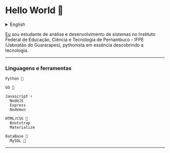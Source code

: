# Hello World 👋
<details id="english">
  <summary>English</summary>
  <br>

[I am](https://www.linkedin.com/in/pedro-henrique-dos-santos-pereira-245b12174) a student of systems analysis and development at the Federal Institute of Education, Science and Technology of Pernambuco - IFPE (Jaboatão do Guararapes),
pythonist in essence discovering technology.

---
### Languages and Tools
  ~~~
  Python 🐍
  
  GO 🚀
  
  Javascript ⚡
    NodeJS
    Express
    Nodemon
  
  HTML/CSS 🎨
    Bootstrap
    Materialize
    
  DataBase 📂
    MySQL 🐬
  ~~~
<br><br><br><br>
---
</details>

[Eu](https://www.linkedin.com/in/pedro-henrique-dos-santos-pereira-245b12174) sou estudante de análise e desenvolvimento de sistemas no Instituto Federal de Educação, Ciência e Tecnologia de Pernambuco - IFPE (Jaboatão do Guararapes),
pythonista em essência descobrindo a tecnologia. 


---
### Linguagens e ferramentas
  ~~~
  Python 🐍
  
  GO 🚀
  
  Javascript ⚡
    NodeJS
    Express
    Nodemon
  
  HTML/CSS 🎨
    Bootstrap
    Materialize
  
  DataBase 📂
    MySQL 🐬
  ~~~
---
<!--
**SantosPereira/SantosPereira** is a ✨ _special_ ✨ repository because its `README.md` (this file) appears on your GitHub profile.

Here are some ideas to get you started:

- 🔭 I’m currently working on ...
- 🌱 I’m currently learning ...
- 👯 I’m looking to collaborate on ...
- 🤔 I’m looking for help with ...
- 💬 Ask me about ...
- 📫 How to reach me: ...
- 😄 Pronouns: ...
- ⚡ Fun fact: ...
-->

